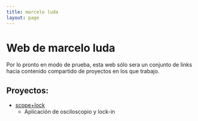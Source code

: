 ```yaml
---
title: marcelo luda
layout: page
---
```


# Web de marcelo luda

Por lo pronto en modo de prueba, esta web sólo sera un conjunto de links hacia
contenido compartido de proyectos en los que trabajo.

## Proyectos:

- [scope+lock](https://marceluda.github.io/rp_scope_lock/)
  - Aplicación de osciloscopio y lock-in
